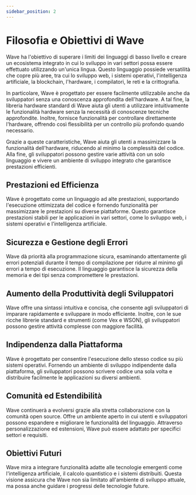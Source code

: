 ```yaml
---
sidebar_position: 2
---
```


# Filosofia e Obiettivi di Wave

Wave ha l'obiettivo di superare i limiti dei linguaggi di basso livello e creare un ecosistema integrato in cui lo sviluppo in vari settori possa essere effettuato utilizzando un'unica lingua.
Questo linguaggio possiede versatilità che copre più aree, tra cui lo sviluppo web, i sistemi operativi, l'intelligenza artificiale, la blockchain, l'hardware, i compilatori, le reti e la crittografia.

In particolare, Wave è progettato per essere facilmente utilizzabile anche da sviluppatori senza una conoscenza approfondita dell'hardware.
A tal fine, la libreria hardware standard di Wave aiuta gli utenti a utilizzare intuitivamente le funzionalità hardware senza la necessità di conoscenze tecniche approfondite. Inoltre, fornisce funzionalità per controllare direttamente l'hardware, offrendo così flessibilità per un controllo più profondo quando necessario.

Grazie a queste caratteristiche, Wave aiuta gli utenti a massimizzare la funzionalità dell'hardware, riducendo al minimo la complessità del codice.
Alla fine, gli sviluppatori possono gestire varie attività con un solo linguaggio e vivere un ambiente di sviluppo integrato che garantisce prestazioni efficienti.

## Prestazioni ed Efficienza
Wave è progettato come un linguaggio ad alte prestazioni, supportando l'esecuzione ottimizzata del codice e fornendo funzionalità per massimizzare le prestazioni su diverse piattaforme.
Questo garantisce prestazioni stabili per le applicazioni in vari settori, come lo sviluppo web, i sistemi operativi e l'intelligenza artificiale.

## Sicurezza e Gestione degli Errori
Wave dà priorità alla programmazione sicura, esaminando attentamente gli errori potenziali durante il tempo di compilazione per ridurre al minimo gli errori a tempo di esecuzione.
Il linguaggio garantisce la sicurezza della memoria e dei tipi senza compromettere le prestazioni.

## Aumento della Produttività degli Sviluppatori
Wave offre una sintassi intuitiva e concisa, che consente agli sviluppatori di imparare rapidamente e sviluppare in modo efficiente.
Inoltre, con le sue ricche librerie standard e strumenti (come Vex e WSON), gli sviluppatori possono gestire attività complesse con maggiore facilità.

## Indipendenza dalla Piattaforma
Wave è progettato per consentire l'esecuzione dello stesso codice su più sistemi operativi.
Fornendo un ambiente di sviluppo indipendente dalla piattaforma, gli sviluppatori possono scrivere codice una sola volta e distribuire facilmente le applicazioni su diversi ambienti.

## Comunità ed Estendibilità
Wave continuerà a evolversi grazie alla stretta collaborazione con la comunità open source.
Offre un ambiente aperto in cui utenti e sviluppatori possono espandere e migliorare le funzionalità del linguaggio.
Attraverso personalizzazione ed estensioni, Wave può essere adattato per specifici settori e requisiti.

## Obiettivi Futuri
Wave mira a integrare funzionalità adatte alle tecnologie emergenti come l'intelligenza artificiale, il calcolo quantistico e i sistemi distribuiti.
Questa visione assicura che Wave non sia limitato all'ambiente di sviluppo attuale, ma possa anche guidare i progressi delle tecnologie future.